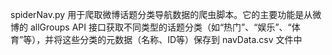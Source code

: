 spiderNav.py 用于爬取微博话题分类导航数据的爬虫脚本。它的主要功能是从微博的 allGroups API 接口获取不同类型的话题分类（如“热门”、“娱乐”、“体育”等），并将这些分类的元数据（名称、ID等）保存到 navData.csv 文件中